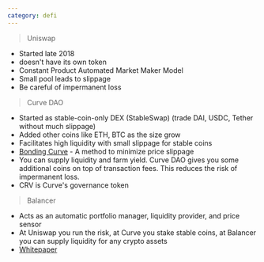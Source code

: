 ```yaml
---
category: defi
---
```


> Uniswap

- Started late 2018
- doesn't have its own token
- Constant Product Automated Market Maker Model
- Small pool leads to slippage
- Be careful of impermanent loss

> Curve DAO

- Started as stable-coin-only DEX (StableSwap) (trade DAI, USDC, Tether without much slippage)
- Added other coins like ETH, BTC as the size grow
- Facilitates high liquidity with small slippage for stable coins
- [Bonding Curve][bondingcurvelink] - A method to minimize price slippage
- You can supply liquidity and farm yield. Curve DAO gives you some additional coins on top of transaction fees. This reduces the risk of impermanent loss.
- CRV is Curve's governance token

> Balancer

- Acts as an automatic portfolio manager, liquidity provider, and price sensor
- At Uniswap you run the risk, at Curve you stake stable coins, at Balancer you can supply liquidity for any crypto assets
- [Whitepaper][balancerlink]

[bondingcurvelink]: ../../../../assets/papers/stableswap.pdf
[balancerlink]: ../../../../assets/papers/balancer-wp.pdf

